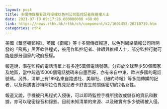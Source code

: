 ```yaml
---
layout: post
title: 多間傳媒稱有政府授權以色列公司監控記者與維權人士
date: 2021-07-19 09:17:26.000000000 +08:00
link: https://news.rthk.hk/rthk/ch/component/k2/1601455-20210719.htm
categories: rthk
---
```


美國《華盛頓郵報》、英國《衛報》等十多間傳媒報道，以色列網絡情報公司所開發的「飛馬」黑客軟件程式，被用作監控記者、律師與維權人士，部分監控行動可能是部分國家的政府授權。

報道說，潛在監控的電話清單上有多達5萬個電話號碼，分布於全球至少50個國家及地區，當中超過15000個電話號碼來自墨西哥，亦有來自中東、歐洲多國的電話號碼。另外，清單上有189名來自路透社、美聯社、《紐約時報》等多間傳媒的記者、以及與遇害沙特阿拉伯異見記者卡舒吉生前關係密切的2名女性。

報道又說，手機被飛馬程式入侵後，可以即時監控手機所接收或儲存的資訊和數據，亦可以秘密錄音和錄影。目前未知清單的來源、以及確實有多少號碼被入侵。

